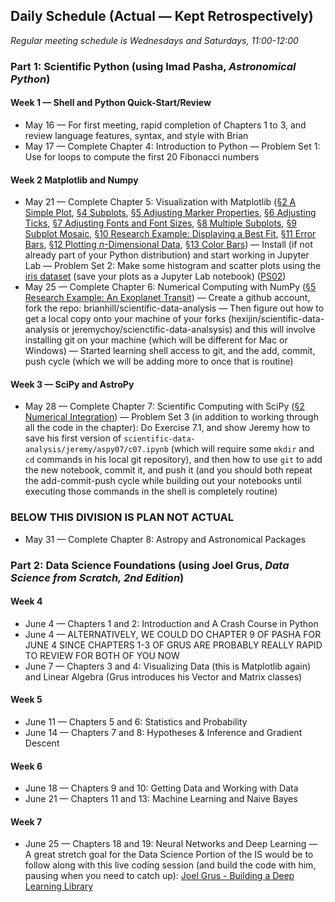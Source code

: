 ## Daily Schedule (Actual &mdash; Kept Retrospectively)

*Regular meeting schedule is Wednesdays and Saturdays, 11:00-12:00*

### Part 1: Scientific Python (using Imad Pasha, *Astronomical Python*)

#### Week 1 &mdash; Shell and Python Quick-Start/Review

* May 16 &mdash; For first meeting, rapid completion of Chapters 1 to 3, and review language features, syntax, and style with Brian
* May 17 &mdash; Complete Chapter 4: Introduction to Python &mdash; Problem Set 1: Use for loops to compute the first 20 Fibonacci numbers

#### Week 2 Matplotlib and Numpy

* May 21 &mdash; Complete Chapter 5: Visualization with Matplotlib ([&sect;2 A Simple Plot](./aspy/c05/c05s02.ipynb), [&sect;4 Subplots](./aspy/c05/c05s04.ipynb), [&sect;5 Adjusting Marker Properties](./aspy/c05/c05s05.ipynb), [&sect;6 Adjusting Ticks](./aspy/c05/c05s06.ipynb), [&sect;7 Adjusting Fonts and Font Sizes](./aspy/c05/c05s07.ipynb), [&sect;8 Multiple Subplots](./aspy/c05/c05s08.ipynb), [&sect;9 Subplot Mosaic](./aspy/c05/c05s09.ipynb), [&sect;10 Research Example: Displaying a Best Fit](./aspy/c05/c05s10.ipynb), [&sect;11 Error Bars](./aspy/c05/c05s11.ipynb), [&sect;12 Plotting *n*-Dimensional Data](./aspy/c05/c05s12.ipynb), [&sect;13 Color Bars](./aspy/c05/c05s13.ipynb)) &mdash; Install (if not already part of your Python distribution) and start working in Jupyter Lab &mdash; Problem Set 2: Make some histogram and scatter plots using the [iris dataset](./iris/iris_dataset.csv) (save your plots as a Jupyter Lab notebook) ([PS02](./psets/ps02.ipynb))
* May 25 &mdash; Complete Chapter 6: Numerical Computing with NumPy ([&sect;5 Research Example: An Exoplanet Transit](./aspy/c06/c06s05.ipynb)) &mdash; Create a github account, fork the repo: brianhill/scientific-data-analysis &mdash; Then figure out how to get a local copy onto your machine of your forks (hexijin/scientific-data-analysis or jeremychoy/scienctific-data-analsysis) and this will involve installing git on your machine (which will be different for Mac or Windows) &mdash; Started learning shell access to git, and the add, commit, push cycle (which we will be adding more to once that is routine)

#### Week 3 &mdash; SciPy and AstroPy

* May 28 &mdash; Complete Chapter 7: Scientific Computing with SciPy ([&sect;2 Numerical Integration](./aspy/c07/c07s02.ipynb)) &mdash; Problem Set 3 (in addition to working through all the code in the chapter): Do Exercise 7.1, and show Jeremy how to save his first version of `scientific-data-analysis/jeremy/aspy07/c07.ipynb` (which will require some `mkdir` and `cd` commands in his local git repository), and then how to use `git` to add the new notebook, commit it, and push it (and you should both repeat the add-commit-push cycle while building out your notebooks until executing those commands in the shell is completely routine)

### BELOW THIS DIVISION IS PLAN NOT ACTUAL

* May 31 &mdash; Complete Chapter 8: Astropy and Astronomical Packages

### Part 2: Data Science Foundations (using Joel Grus, *Data Science from Scratch, 2nd Edition*)

#### Week 4

* June 4 &mdash; Chapters 1 and 2: Introduction and A Crash Course in Python 
* June 4 &mdash; ALTERNATIVELY, WE COULD DO CHAPTER 9 OF PASHA FOR JUNE 4 SINCE CHAPTERS 1-3 OF GRUS ARE PROBABLY REALLY RAPID TO REVIEW FOR BOTH OF YOU NOW
* June 7 &mdash; Chapters 3 and 4: Visualizing Data (this is Matplotlib again) and Linear Algebra (Grus introduces his Vector and Matrix classes)

#### Week 5

* June 11 &mdash; Chapters 5 and 6: Statistics and Probability
* June 14 &mdash; Chapters 7 and 8: Hypotheses &amp; Inference and Gradient Descent

#### Week 6

* June 18 &mdash; Chapters 9 and 10: Getting Data and Working with Data
* June 21 &mdash; Chapters 11 and 13: Machine Learning and Naive Bayes

#### Week 7

* June 25 &mdash; Chapters 18 and 19: Neural Networks and Deep Learning &mdash; A great stretch goal for the Data Science Portion of the IS would be to follow along with this live coding session (and build the code with him, pausing when you need to catch up): [Joel Grus - Building a Deep Learning Library](https://joelgrus.com/2017/12/04/livecoding-madness-building-a-deep-learning-library/)
